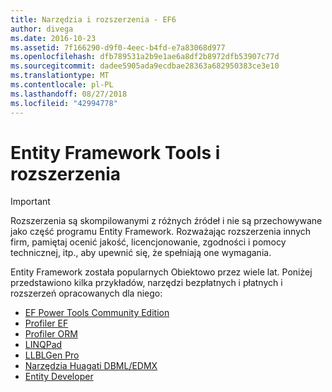```yaml
---
title: Narzędzia i rozszerzenia - EF6
author: divega
ms.date: 2016-10-23
ms.assetid: 7f166290-d9f0-4eec-b4fd-e7a83068d977
ms.openlocfilehash: dfb789531a2b9e1ae6a8df2b8972dfb53907c77d
ms.sourcegitcommit: dadee5905ada9ecdbae28363a682950383ce3e10
ms.translationtype: MT
ms.contentlocale: pl-PL
ms.lasthandoff: 08/27/2018
ms.locfileid: "42994778"
---
```

# <a name="entity-framework-tools--extensions"></a>Entity Framework Tools i rozszerzenia
> [!IMPORTANT]  
> Rozszerzenia są skompilowanymi z różnych źródeł i nie są przechowywane jako część programu Entity Framework. Rozważając rozszerzenia innych firm, pamiętaj ocenić jakość, licencjonowanie, zgodności i pomocy technicznej, itp., aby upewnić się, że spełniają one wymagania.

Entity Framework została popularnych Obiektowo przez wiele lat. Poniżej przedstawiono kilka przykładów, narzędzi bezpłatnych i płatnych i rozszerzeń opracowanych dla niego:    

- [EF Power Tools Community Edition](https://marketplace.visualstudio.com/items?itemName=ErikEJ.EntityFramework6PowerToolsCommunityEdition)
- [Profiler EF](https://efprof.com)  
- [Profiler ORM](https://www.ormprofiler.com)  
- [LINQPad](https://www.linqpad.net)  
- [LLBLGen Pro](https://www.llblgen.com)  
- [Narzędzia Huagati DBML/EDMX](https://www.huagati.com/dbmltools)  
- [Entity Developer](https://www.devart.com/entitydeveloper)  
